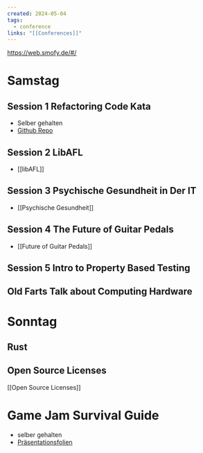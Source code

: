 ```yaml
---
created: 2024-05-04
tags:
  - conference
links: "[[Conferences]]"
---
```


<https://web.smofy.de/#/>

# Samstag

## Session 1 Refactoring Code Kata

- Selber gehalten
- [Github Repo](https://github.com/Laguna1989/gilded_rose_python)

## Session 2 LibAFL

- [[libAFL]]

## Session 3 Psychische Gesundheit in Der IT

- [[Psychische Gesundheit]]

## Session 4 The Future of Guitar Pedals

- [[Future of Guitar Pedals]]

## Session 5 Intro to Property Based Testing

## Old Farts Talk about Computing Hardware

# Sonntag

## Rust

## Open Source Licenses

[[Open Source Licenses]]

# Game Jam Survival Guide

- selber gehalten
- [Präsentationsfolien](https://docs.google.com/presentation/d/1BUujkrZUSKEiI-OPqHbQiH-gzgoCrV6Wz3L-FQ-yUlI/edit?usp=sharing)
